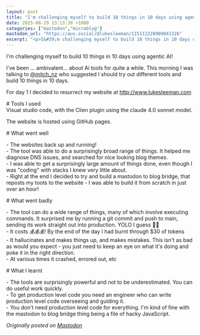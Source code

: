 ```yaml
---
layout: post
title: "I'm challenging myself to build 10 things in 10 days using agentic AI"
date: 2025-08-29 13:13:39 +1000
categories: ["mastodon","microblog"]
mastodon_url: "https://aus.social/@lukesleeman/115112228909041326"
excerpt: "<p>I&#39;m challenging myself to build 10 things in 10 days using agentic AI!</p><p>I&#39;ve been ... ambivalent... about Ai tools for quite a while. ..."
---
```


<p>I&#39;m challenging myself to build 10 things in 10 days using agentic AI!</p><p>I&#39;ve been ... ambivalent... about Ai tools for quite a while.  This morning I was talking to <span class="h-card" translate="no"><a href="https://mastodon.social/@mitch_nz" class="u-url mention">@<span>mitch_nz</span></a></span> who suggested I should try out different tools and build 10 things in 10 days.</p><p>For day 1 I decided to resurrect my website at <a href="http://www.lukesleeman.com" target="_blank" rel="nofollow noopener" translate="no"><span class="invisible">http://www.</span><span class="">lukesleeman.com</span><span class="invisible"></span></a> </p><p># Tools I used<br />Visual studio code, with the Clien plugin using the claude 4.0 sonnet model.</p><p>The website is hosted using GitHub pages.</p><p># What went well</p><p>- The websites back up and running!<br />- The tool was able to do a surprisingly broad range of things.  It helped me diagnose DNS issues, and searched for nice looking blog themes.<br />- I was able to get a surprisingly large amount of things done, even though I was &quot;coding&quot; with stacks I knew very little about.<br />- Right at the end I decided to try and build a mastodon to blog bridge, that reposts my toots to the website - I was able to build it from scratch in just over an hour!</p><p># What went badly</p><p>- The tool can do a wide range of things, many of which involve executing commands.  It surprised me by running a git commit and push to main, sending its work straight out into production.  YOLO I guess 🤷‍♂️<br />- It costs 💰💰💰!  By the end of the day I had burnt through $30 of tokens<br />- It hallucinates and makes things up, and makes mistakes.  This isn&#39;t as bad as would you expect - you just need to keep an eye on what it&#39;s doing and poke it in the right direction.<br />- At various times it crashed, errored out, etc</p><p># What I learnt</p><p>- The tools are surprisingly powerful and not to be underestimated.  You can do useful work quickly.<br />- To get production level code you need an engineer who can write production level code overseeing and guiding it.<br />- You don&#39;t need production level code for everything.  I&#39;m kind of fine with the mastodon to blog bridge thing being a file of hacky JavaScript.</p>

*Originally posted on [Mastodon](https://aus.social/@lukesleeman/115112228909041326)*
